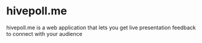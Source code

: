 # hivepoll.me
hivepoll.me is a web application that lets you get live presentation feedback to connect with your audience
